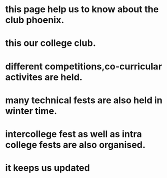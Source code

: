 # this page help us to know about the club phoenix.
# this our college club.
# different competitions,co-curricular activites are held.
# many technical fests are also held in winter time.
# intercollege fest as well as intra college fests are also organised.
# it keeps us updated
